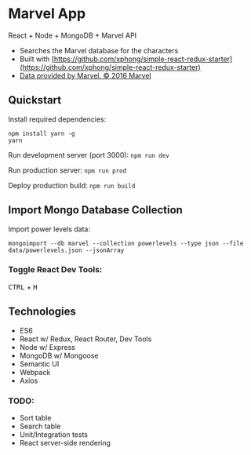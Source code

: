 # Marvel App

React + Node + MongoDB + Marvel API

* Searches the Marvel database for the characters
* Built with [https://github.com/xphong/simple-react-redux-starter](https://github.com/xphong/simple-react-redux-starter)
* [Data provided by Marvel. © 2016 Marvel](http://marvel.com)

## Quickstart

Install required dependencies:
```
npm install yarn -g
yarn
```

Run development server (port 3000): `npm run dev`

Run production server: `npm run prod`

Deploy production build: `npm run build`

## Import Mongo Database Collection

Import power levels data:
```
mongoimport --db marvel --collection powerlevels --type json --file data/powerlevels.json --jsonArray
```

### Toggle React Dev Tools:
<kbd>CTRL</kbd> + <kbd>H</kbd>


## Technologies

* ES6
* React w/ Redux, React Router, Dev Tools
* Node w/ Express
* MongoDB w/ Mongoose
* Semantic UI
* Webpack
* Axios

### TODO:

* Sort table
* Search table
* Unit/Integration tests
* React server-side rendering